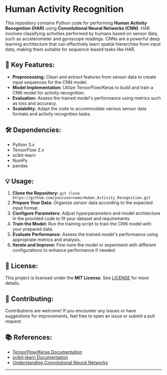 # Human Activity Recognition

This repository contains Python code for performing **Human Activity Recognition (HAR)** using **Convolutional Neural Networks (CNN)**. HAR involves classifying activities performed by humans based on sensor data, such as accelerometer and gyroscope readings. CNNs are a powerful deep learning architecture that can effectively learn spatial hierarchies from input data, making them suitable for sequence-based tasks like HAR.

## 🚀 Key Features:

- **Preprocessing:** Clean and extract features from sensor data to create input sequences for the CNN model.
- **Model Implementation:** Utilize TensorFlow/Keras to build and train a CNN model for activity recognition.
- **Evaluation:** Assess the trained model's performance using metrics such as loss and accuracy.
- **Scalability:** Adapt the code to accommodate various sensor data formats and activity recognition tasks.

## 🛠️ Dependencies:

- Python 3.x
- TensorFlow 2.x
- scikit-learn
- NumPy
- pandas

## 💡 Usage:

1. **Clone the Repository:** `git clone https://github.com/yourusername/Human_Activity_Recognition.git`
2. **Prepare Your Data:** Organize sensor data according to the expected input format.
3. **Configure Parameters:** Adjust hyperparameters and model architecture in the provided code to fit your dataset and requirements.
4. **Train the Model:** Run the training script to train the CNN model with your prepared data.
5. **Evaluate Performance:** Assess the trained model's performance using appropriate metrics and analysis.
6. **Iterate and Improve:** Fine-tune the model or experiment with different configurations to enhance performance if needed.

## 📝 License:

This project is licensed under the **MIT License**. See [LICENSE](LICENSE) for more details.

## 🤝 Contributing:

Contributions are welcome! If you encounter any issues or have suggestions for improvements, feel free to open an issue or submit a pull request.

## 📚 References:

- [TensorFlow/Keras Documentation](https://www.tensorflow.org/api_docs/python/tf/keras)
- [scikit-learn Documentation](https://scikit-learn.org/stable/documentation.html)
- [Understanding Convolutional Neural Networks](https://towardsdatascience.com/understanding-convolutional-neural-networks-1533303c22c0)

---
